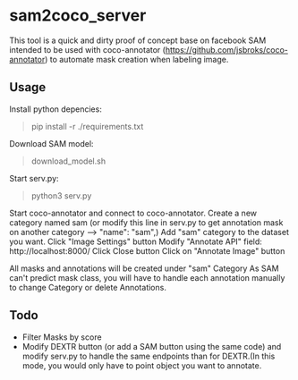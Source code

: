 # sam2coco_server

This tool is a quick and dirty proof of concept base on facebook SAM intended to be used with coco-annotator (https://github.com/jsbroks/coco-annotator) to automate mask creation when labeling image.  

## Usage
Install python depencies:
>    pip install -r ./requirements.txt

Download SAM model:
>    download_model.sh


Start serv.py:
>    python3 serv.py

Start coco-annotator and connect to coco-annotator.
Create a new category named sam (or modify this line in serv.py to get annotation mask on another category -->  "name": "sam",)
Add "sam" category to the dataset you want.
Click "Image Settings" button
Modify "Annotate API" field: http://localhost:8000/
Click Close button
Click on "Annotate Image" button

All masks and annotations will be created under "sam" Category
As SAM can't predict mask class, you will have to handle each annotation manually to change Category or delete Annotations.

## Todo
- Filter Masks by score
- Modify DEXTR button (or add a SAM button using the same code) and modify serv.py to handle the same endpoints than for DEXTR.(In this mode, you would only have to point object you want to annotate.


